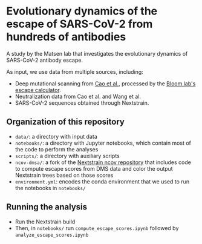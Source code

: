 # Evolutionary dynamics of the escape of SARS-CoV-2 from hundreds of antibodies

A study by the Matsen lab that investigates the evolutionary dynamics of SARS-CoV-2 antibody escape.

As input, we use data from multiple sources, including:
* Deep mutational scanning from [Cao et al.](https://doi.org/10.1038/s41586-022-05644-7), processed by the [Bloom lab's escape calculator](https://github.com/jbloomlab/SARS2-RBD-escape-calc).
* Neutralization data from Cao et al. and Wang et al.
* SARS-CoV-2 sequences obtained through Nextstrain.

## Organization of this repository

* `data/`: a directory with input data
* `notebooks/`: a directory with Jupyter notebooks, which contain most of the code to perform the analyses
* `scripts/`: a directory with auxiliary scripts
* `ncov-dmsa/`: a fork of the [Nextstrain ncov repository](https://github.com/nextstrain/ncov) that includes code to compute escape scores from DMS data and color the output Nextstrain trees based on those scores
* `environment.yml`: encodes the conda environment that we used to run the notebooks in `notebooks/`

## Running the analysis

* Run the Nextstrain build
* Then, in `notebooks/` run `compute_escape_scores.ipynb` followed by `analyze_escape_scores.ipynb`
